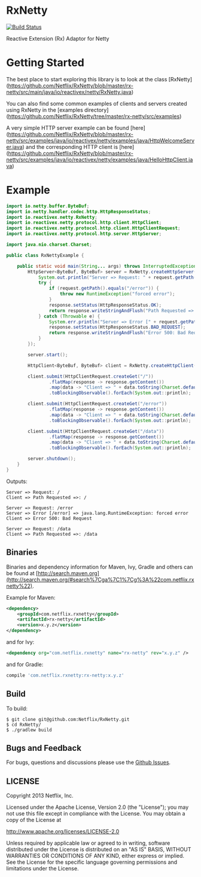 RxNetty
=======
[![Build Status](https://netflixoss.ci.cloudbees.com/job/RxNetty-master/badge/icon)](https://netflixoss.ci.cloudbees.com/job/RxNetty-master/)

Reactive Extension (Rx) Adaptor for Netty

Getting Started
==========

The best place to start exploring this library is to look at the class [RxNetty] (https://github.com/Netflix/RxNetty/blob/master/rx-netty/src/main/java/io/reactivex/netty/RxNetty.java)

You can also find some common examples of clients and servers created using RxNetty in the [examples directory] (https://github.com/Netflix/RxNetty/tree/master/rx-netty/src/examples)

A very simple HTTP server example can be found [here] (https://github.com/Netflix/RxNetty/blob/master/rx-netty/src/examples/java/io/reactivex/netty/examples/java/HttpWelcomeServer.java)
and the corresponding HTTP client is [here] (https://github.com/Netflix/RxNetty/blob/master/rx-netty/src/examples/java/io/reactivex/netty/examples/java/HelloHttpClient.java)


Example
==========

```java
import io.netty.buffer.ByteBuf;
import io.netty.handler.codec.http.HttpResponseStatus;
import io.reactivex.netty.RxNetty;
import io.reactivex.netty.protocol.http.client.HttpClient;
import io.reactivex.netty.protocol.http.client.HttpClientRequest;
import io.reactivex.netty.protocol.http.server.HttpServer;

import java.nio.charset.Charset;

public class RxNettyExample {

    public static void main(String... args) throws InterruptedException {
        HttpServer<ByteBuf, ByteBuf> server = RxNetty.createHttpServer(8080, (request, response) -> {
            System.out.println("Server => Request: " + request.getPath());
            try {
                if (request.getPath().equals("/error")) {
                    throw new RuntimeException("forced error");
                }
                response.setStatus(HttpResponseStatus.OK);
                return response.writeStringAndFlush("Path Requested =>: " + request.getPath() + "\n");
            } catch (Throwable e) {
                System.err.println("Server => Error [" + request.getPath() + "] => " + e);
                response.setStatus(HttpResponseStatus.BAD_REQUEST);
                return response.writeStringAndFlush("Error 500: Bad Request\n");
            }
        });

        server.start();

        HttpClient<ByteBuf, ByteBuf> client = RxNetty.createHttpClient("localhost", 8080);

        client.submit(HttpClientRequest.createGet("/"))
                .flatMap(response -> response.getContent())
                .map(data -> "Client => " + data.toString(Charset.defaultCharset()))
                .toBlockingObservable().forEach(System.out::println);

        client.submit(HttpClientRequest.createGet("/error"))
                .flatMap(response -> response.getContent())
                .map(data -> "Client => " + data.toString(Charset.defaultCharset()))
                .toBlockingObservable().forEach(System.out::println);

        client.submit(HttpClientRequest.createGet("/data"))
                .flatMap(response -> response.getContent())
                .map(data -> "Client => " + data.toString(Charset.defaultCharset()))
                .toBlockingObservable().forEach(System.out::println);

        server.shutdown();
    }
}
```

Outputs:

```
Server => Request: /
Client => Path Requested =>: /

Server => Request: /error
Server => Error [/error] => java.lang.RuntimeException: forced error
Client => Error 500: Bad Request

Server => Request: /data
Client => Path Requested =>: /data
```


## Binaries

Binaries and dependency information for Maven, Ivy, Gradle and others can be found at [http://search.maven.org](http://search.maven.org/#search%7Cga%7C1%7Cg%3A%22com.netflix.rxnetty%22).

Example for Maven:

```xml
<dependency>
    <groupId>com.netflix.rxnetty</groupId>
    <artifactId>rx-netty</artifactId>
    <version>x.y.z</version>
</dependency>
```
and for Ivy:

```xml
<dependency org="com.netflix.rxnetty" name="rx-netty" rev="x.y.z" />
```
and for Gradle:

```groovy
compile 'com.netflix.rxnetty:rx-netty:x.y.z'
```

## Build

To build:

```
$ git clone git@github.com:Netflix/RxNetty.git
$ cd RxNetty/
$ ./gradlew build
```


## Bugs and Feedback

For bugs, questions and discussions please use the [Github Issues](https://github.com/Netflix/RxNetty/issues).

 
## LICENSE

Copyright 2013 Netflix, Inc.

Licensed under the Apache License, Version 2.0 (the "License");
you may not use this file except in compliance with the License.
You may obtain a copy of the License at

<http://www.apache.org/licenses/LICENSE-2.0>

Unless required by applicable law or agreed to in writing, software
distributed under the License is distributed on an "AS IS" BASIS,
WITHOUT WARRANTIES OR CONDITIONS OF ANY KIND, either express or implied.
See the License for the specific language governing permissions and
limitations under the License.
